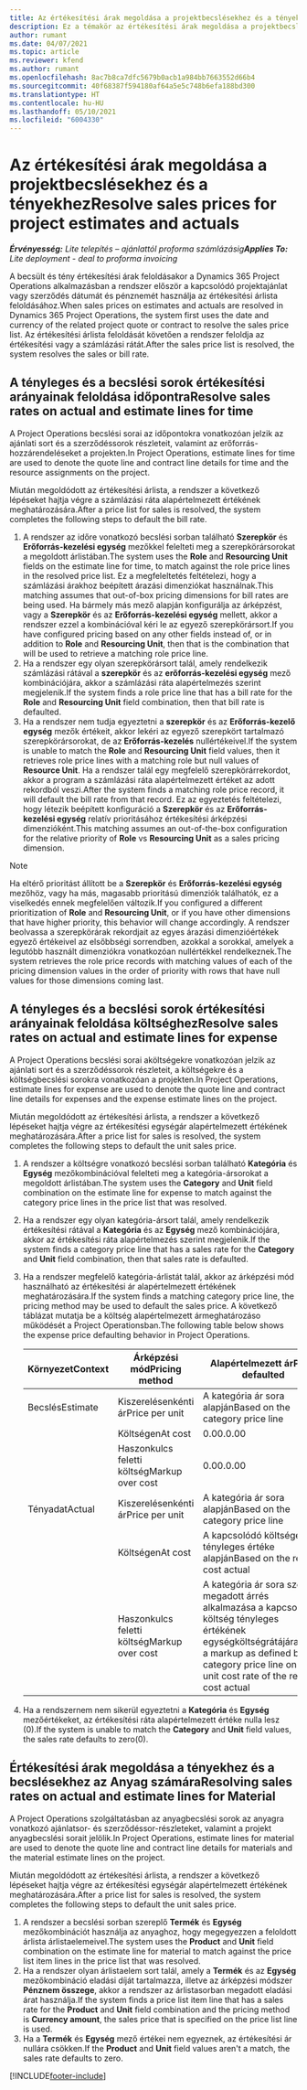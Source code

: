 ```yaml
---
title: Az értékesítési árak megoldása a projektbecslésekhez és a tényekhez
description: Ez a témakör az értékesítési árak megoldása a projektbecslésekhez és a tényekhez művelethez nyújt információkat.
author: rumant
ms.date: 04/07/2021
ms.topic: article
ms.reviewer: kfend
ms.author: rumant
ms.openlocfilehash: 8ac7b8ca7dfc5679b0acb1a984bb7663552d66b4
ms.sourcegitcommit: 40f68387f594180af64a5e5c748b6efa188bd300
ms.translationtype: HT
ms.contentlocale: hu-HU
ms.lasthandoff: 05/10/2021
ms.locfileid: "6004330"
---
```

# <a name="resolve-sales-prices-for-project-estimates-and-actuals"></a><span data-ttu-id="7704c-103">Az értékesítési árak megoldása a projektbecslésekhez és a tényekhez</span><span class="sxs-lookup"><span data-stu-id="7704c-103">Resolve sales prices for project estimates and actuals</span></span>

<span data-ttu-id="7704c-104">_**Érvényesség:** Lite telepítés – ajánlattól proforma számlázásig_</span><span class="sxs-lookup"><span data-stu-id="7704c-104">_**Applies To:** Lite deployment - deal to proforma invoicing_</span></span>

<span data-ttu-id="7704c-105">A becsült és tény értékesítési árak feloldásakor a Dynamics 365 Project Operations alkalmazásban a rendszer először a kapcsolódó projektajánlat vagy szerződés dátumát és pénznemét használja az értékesítési árlista feloldásához.</span><span class="sxs-lookup"><span data-stu-id="7704c-105">When sales prices on estimates and actuals are resolved in Dynamics 365 Project Operations, the system first uses the date and currency of the related project quote or contract to resolve the sales price list.</span></span> <span data-ttu-id="7704c-106">Az értékesítési árlista feloldását követően a rendszer feloldja az értékesítési vagy a számlázási rátát.</span><span class="sxs-lookup"><span data-stu-id="7704c-106">After the sales price list is resolved, the system resolves the sales or bill rate.</span></span>

## <a name="resolve-sales-rates-on-actual-and-estimate-lines-for-time"></a><span data-ttu-id="7704c-107">A tényleges és a becslési sorok értékesítési arányainak feloldása időpontra</span><span class="sxs-lookup"><span data-stu-id="7704c-107">Resolve sales rates on actual and estimate lines for time</span></span>

<span data-ttu-id="7704c-108">A Project Operations becslési sorai az időpontokra vonatkozóan jelzik az ajánlati sort és a szerződéssorok részleteit, valamint az erőforrás-hozzárendeléseket a projekten.</span><span class="sxs-lookup"><span data-stu-id="7704c-108">In Project Operations, estimate lines for time are used to denote the quote line and contract line details for time and the resource assignments on the project.</span></span>

<span data-ttu-id="7704c-109">Miután megoldódott az értékesítési árlista, a rendszer a következő lépéseket hajtja végre a számlázási ráta alapértelmezett értékének meghatározására.</span><span class="sxs-lookup"><span data-stu-id="7704c-109">After a price list for sales is resolved, the system completes the following steps to default the bill rate.</span></span>

1. <span data-ttu-id="7704c-110">A rendszer az időre vonatkozó becslési sorban található **Szerepkör** és **Erőforrás-kezelési egység** mezőkkel felelteti meg a szerepkörársorokat a megoldott árlistában.</span><span class="sxs-lookup"><span data-stu-id="7704c-110">The system uses the **Role** and **Resourcing Unit** fields on the estimate line for time, to match against the role price lines in the resolved price list.</span></span> <span data-ttu-id="7704c-111">Ez a megfeleltetés feltételezi, hogy a számlázási árakhoz beépített árazási dimenziókat használnak.</span><span class="sxs-lookup"><span data-stu-id="7704c-111">This matching assumes that out-of-box pricing dimensions for bill rates are being used.</span></span> <span data-ttu-id="7704c-112">Ha bármely más mező alapján konfigurálja az árképzést, vagy a **Szerepkör** és az **Erőforrás-kezelési egység** mellett, akkor a rendszer ezzel a kombinációval kéri le az egyező szerepkörársort.</span><span class="sxs-lookup"><span data-stu-id="7704c-112">If you have configured pricing based on any other fields instead of, or in addition to **Role** and **Resourcing Unit**, then that is the combination that will be used to retrieve a matching role price line.</span></span>
2. <span data-ttu-id="7704c-113">Ha a rendszer egy olyan szerepkörársort talál, amely rendelkezik számlázási rátával a **szerepkör** és az **erőforrás-kezelési egység** mező kombinációjára, akkor a számlázási ráta alapértelmezés szerint megjelenik.</span><span class="sxs-lookup"><span data-stu-id="7704c-113">If the system finds a role price line that has a bill rate for the **Role** and **Resourcing Unit** field combination, then that bill rate is defaulted.</span></span>
3. <span data-ttu-id="7704c-114">Ha a rendszer nem tudja egyeztetni a **szerepkör** és az **Erőforrás-kezelő egység** mezők értékeit, akkor lekéri az egyező szerepkört tartalmazó szerepkörársorokat, de az **Erőforrás-kezelés** nullértékeivel.</span><span class="sxs-lookup"><span data-stu-id="7704c-114">If the system is unable to match the **Role** and **Resourcing Unit** field values, then it retrieves role price lines with a matching role but null values of **Resource Unit**.</span></span> <span data-ttu-id="7704c-115">Ha a rendszer talál egy megfelelő szerepkörárrekordot, akkor a program a számlázási ráta alapértelmezett értéket az adott rekordból veszi.</span><span class="sxs-lookup"><span data-stu-id="7704c-115">After the system finds a matching role price record, it will default the bill rate from that record.</span></span> <span data-ttu-id="7704c-116">Ez az egyeztetés feltételezi, hogy létezik beépített konfiguráció a **Szerepkör** és az **Erőforrás-kezelési egység** relatív prioritásához értékesítési árképzési dimenzióként.</span><span class="sxs-lookup"><span data-stu-id="7704c-116">This matching assumes an out-of-the-box configuration for the relative priority of **Role** vs **Resourcing Unit** as a sales pricing dimension.</span></span>

> [!NOTE]
> <span data-ttu-id="7704c-117">Ha eltérő prioritást állított be a **Szerepkör** és **Erőforrás-kezelési egység** mezőhöz, vagy ha más, magasabb prioritású dimenziók találhatók, ez a viselkedés ennek megfelelően változik.</span><span class="sxs-lookup"><span data-stu-id="7704c-117">If you configured a different prioritization of **Role** and **Resourcing Unit**, or if you have other dimensions that have higher priority, this behavior will change accordingly.</span></span> <span data-ttu-id="7704c-118">A rendszer beolvassa a szerepkörárak rekordjait az egyes árazási dimenzióértékek egyező értékeivel az elsőbbségi sorrendben, azokkal a sorokkal, amelyek a legutóbb használt dimenziókra vonatkozóan nullértékkel rendelkeznek.</span><span class="sxs-lookup"><span data-stu-id="7704c-118">The system retrieves the role price records with matching values of each of the pricing dimension values in the order of priority with rows that have null values for those dimensions coming last.</span></span>

## <a name="resolve-sales-rates-on-actual-and-estimate-lines-for-expense"></a><span data-ttu-id="7704c-119">A tényleges és a becslési sorok értékesítési arányainak feloldása költséghez</span><span class="sxs-lookup"><span data-stu-id="7704c-119">Resolve sales rates on actual and estimate lines for expense</span></span>

<span data-ttu-id="7704c-120">A Project Operations becslési sorai aköltségekre vonatkozóan jelzik az ajánlati sort és a szerződéssorok részleteit, a költségekre és a költségbecslési sorokra vonatkozóan a projekten.</span><span class="sxs-lookup"><span data-stu-id="7704c-120">In Project Operations, estimate lines for expense are used to denote the quote line and contract line details for expenses and the expense estimate lines on the project.</span></span>

<span data-ttu-id="7704c-121">Miután megoldódott az értékesítési árlista, a rendszer a következő lépéseket hajtja végre az értékesítési egységár alapértelmezett értékének meghatározására.</span><span class="sxs-lookup"><span data-stu-id="7704c-121">After a price list for sales is resolved, the system completes the following steps to default the unit sales price.</span></span>

1. <span data-ttu-id="7704c-122">A rendszer a költségre vonatkozó becslési sorban található **Kategória** és **Egység** mezőkombinációval felelteti meg a kategória-ársorokat a megoldott árlistában.</span><span class="sxs-lookup"><span data-stu-id="7704c-122">The system uses the **Category** and **Unit** field combination on the estimate line for expense to match against the category price lines in the price list that was resolved.</span></span>
2. <span data-ttu-id="7704c-123">Ha a rendszer egy olyan kategória-ársort talál, amely rendelkezik értékesítési rátával a **Kategória** és az **Egység** mező kombinációjára, akkor az értékesítési ráta alapértelmezés szerint megjelenik.</span><span class="sxs-lookup"><span data-stu-id="7704c-123">If the system finds a category price line that has a sales rate for the **Category** and **Unit** field combination, then that sales rate is defaulted.</span></span>
3. <span data-ttu-id="7704c-124">Ha a rendszer megfelelő kategória-árlistát talál, akkor az árképzési mód használható az értékesítési ár alapértelmezett értékének meghatározására.</span><span class="sxs-lookup"><span data-stu-id="7704c-124">If the system finds a matching category price line, the pricing method may be used to default the sales price.</span></span> <span data-ttu-id="7704c-125">A következő táblázat mutatja be a költség alapértelmezett ármeghatározáso működését a Project Operationsban.</span><span class="sxs-lookup"><span data-stu-id="7704c-125">The following table below shows the expense price defaulting behavior in Project Operations.</span></span>

    | <span data-ttu-id="7704c-126">Környezet</span><span class="sxs-lookup"><span data-stu-id="7704c-126">Context</span></span> | <span data-ttu-id="7704c-127">Árképzési mód</span><span class="sxs-lookup"><span data-stu-id="7704c-127">Pricing method</span></span> | <span data-ttu-id="7704c-128">Alapértelmezett ár</span><span class="sxs-lookup"><span data-stu-id="7704c-128">Price defaulted</span></span> |
    | --- | --- | --- |
    | <span data-ttu-id="7704c-129">Becslés</span><span class="sxs-lookup"><span data-stu-id="7704c-129">Estimate</span></span> | <span data-ttu-id="7704c-130">Kiszerelésenkénti ár</span><span class="sxs-lookup"><span data-stu-id="7704c-130">Price per unit</span></span> | <span data-ttu-id="7704c-131">A kategória ár sora alapján</span><span class="sxs-lookup"><span data-stu-id="7704c-131">Based on the category price line</span></span> |
    | &nbsp; | <span data-ttu-id="7704c-132">Költségen</span><span class="sxs-lookup"><span data-stu-id="7704c-132">At cost</span></span> | <span data-ttu-id="7704c-133">0.00.</span><span class="sxs-lookup"><span data-stu-id="7704c-133">0.00</span></span> |
    | &nbsp; | <span data-ttu-id="7704c-134">Haszonkulcs feletti költség</span><span class="sxs-lookup"><span data-stu-id="7704c-134">Markup over cost</span></span> | <span data-ttu-id="7704c-135">0.00.</span><span class="sxs-lookup"><span data-stu-id="7704c-135">0.00</span></span> |
    | <span data-ttu-id="7704c-136">Tényadat</span><span class="sxs-lookup"><span data-stu-id="7704c-136">Actual</span></span> | <span data-ttu-id="7704c-137">Kiszerelésenkénti ár</span><span class="sxs-lookup"><span data-stu-id="7704c-137">Price per unit</span></span> | <span data-ttu-id="7704c-138">A kategória ár sora alapján</span><span class="sxs-lookup"><span data-stu-id="7704c-138">Based on the category price line</span></span> |
    | &nbsp; | <span data-ttu-id="7704c-139">Költségen</span><span class="sxs-lookup"><span data-stu-id="7704c-139">At cost</span></span> | <span data-ttu-id="7704c-140">A kapcsolódó költségek tényleges értéke alapján</span><span class="sxs-lookup"><span data-stu-id="7704c-140">Based on the related cost actual</span></span> |
    | &nbsp; | <span data-ttu-id="7704c-141">Haszonkulcs feletti költség</span><span class="sxs-lookup"><span data-stu-id="7704c-141">Markup over cost</span></span> | <span data-ttu-id="7704c-142">A kategória ár sora szerint megadott árrés alkalmazása a kapcsolódó költség tényleges értékének egységköltségrátájára</span><span class="sxs-lookup"><span data-stu-id="7704c-142">Apply a markup as defined by the category price line on the unit cost rate of the related cost actual</span></span> |

4. <span data-ttu-id="7704c-143">Ha a rendszernem nem sikerül egyeztetni a **Kategória** és **Egység** mezőértékeket, az értékesítési ráta alapértelmezett értéke nulla lesz (0).</span><span class="sxs-lookup"><span data-stu-id="7704c-143">If the system is unable to match the **Category** and **Unit** field values, the sales rate defaults to zero(0).</span></span>

## <a name="resolving-sales-rates-on-actual-and-estimate-lines-for-material"></a><span data-ttu-id="7704c-144">Értékesítési árak megoldása a tényekhez és a becslésekhez az Anyag számára</span><span class="sxs-lookup"><span data-stu-id="7704c-144">Resolving sales rates on actual and estimate lines for Material</span></span>

<span data-ttu-id="7704c-145">A Project Operations szolgáltatásban az anyagbecslési sorok az anyagra vonatkozó ajánlatsor- és szerződéssor-részleteket, valamint a projekt anyagbecslési sorait jelölik.</span><span class="sxs-lookup"><span data-stu-id="7704c-145">In Project Operations, estimate lines for material are used to denote the quote line and contract line details for materials and the material estimate lines on the project.</span></span>

<span data-ttu-id="7704c-146">Miután megoldódott az értékesítési árlista, a rendszer a következő lépéseket hajtja végre az értékesítési egységár alapértelmezett értékének meghatározására.</span><span class="sxs-lookup"><span data-stu-id="7704c-146">After a price list for sales is resolved, the system completes the following steps to default the unit sales price.</span></span>

1. <span data-ttu-id="7704c-147">A rendszer a becslési sorban szereplő **Termék** és **Egység** mezőkombinációt használja az anyaghoz, hogy megegyezzen a feloldott árlista árlistaelemeivel.</span><span class="sxs-lookup"><span data-stu-id="7704c-147">The system uses the **Product** and **Unit** field combination on the estimate line for material to match against the price list item lines in the price list that was resolved.</span></span>
2. <span data-ttu-id="7704c-148">Ha a rendszer olyan árlistaelem sort talál, amely a **Termék** és az **Egység** mezőkombináció eladási díját tartalmazza, illetve az árképzési módszer **Pénznem összege**, akkor a rendszer az árlistasorban megadott eladási árat használja.</span><span class="sxs-lookup"><span data-stu-id="7704c-148">If the system finds a price list item line that has a sales rate for the **Product** and **Unit** field combination and the pricing method is **Currency amount**, the sales price that is specified on the price list line is used.</span></span>
3. <span data-ttu-id="7704c-149">Ha a **Termék** és **Egység** mező értékei nem egyeznek, az értékesítési ár nullára csökken.</span><span class="sxs-lookup"><span data-stu-id="7704c-149">If the **Product** and **Unit** field values aren't a match, the sales rate defaults to zero.</span></span>

[!INCLUDE[footer-include](../../includes/footer-banner.md)]
